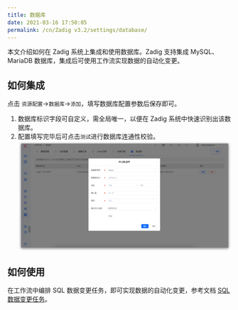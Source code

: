 ```yaml
---
title: 数据库
date: 2021-03-16 17:50:05
permalink: /cn/Zadig v3.2/settings/database/
---
```


本文介绍如何在 Zadig 系统上集成和使用数据库。Zadig 支持集成 MySQL、MariaDB 数据库，集成后可使用工作流实现数据的自动化变更。

## 如何集成

点击 `资源配置`->`数据库`->`添加`，填写数据库配置参数后保存即可。
1. 数据库标识字段可自定义，需全局唯一，以便在 Zadig 系统中快速识别出该数据库。
2. 配置填写完毕后可点击`测试`进行数据库连通性校验。
![reg](../../../../_images/add_database_220.png)

## 如何使用

在工作流中编排 SQL 数据变更任务，即可实现数据的自动化变更，参考文档 [SQL 数据变更任务](/cn/Zadig%20v3.2/project/workflow-jobs/#sql-数据变更)。
